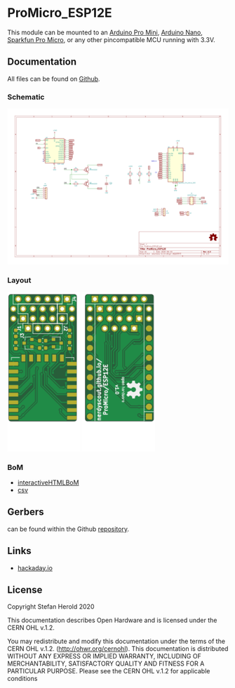 # ProMicro_ESP12E
This module can be mounted to an [Arduino Pro Mini](https://www.sparkfun.com/products/11113), [Arduino Nano](https://store.arduino.cc/arduino-nano), [Sparkfun Pro Micro](https://www.sparkfun.com/products/12587), or any other pincompatible MCU running with 3.3V.


## Documentation
All files can be found on [Github](https://github.com/nerdyscout/ProMicro/tree/master/ESP12E).


### Schematic
[![ProMicro_ESP12E-Schematic](docs/ProMicro_ESP12E-Schematic.svg)](docs/ProMicro_ESP12E-Schematic.pdf)


### Layout
<a href="docs/ProMicro_ESP12E-Board_top.pdf"><img src="docs/img/ProMicro_ESP12E-Board_top.svg" alt="ProMicro_ESP12E-Board_top" width="33%"/></a>
<a href="docs/ProMicro_ESP12E-Board_bottom.pdf"><img src="docs/img/ProMicro_ESP12E-Board_bottom.svg" alt="ProMicro_ESP12E-Board_bottom" width="33%"/></a>


### BoM
  * [interactiveHTMLBoM](https://nerdyscout.github.io/ProMicro/ESP12E/docs/BOM/ProMicro_ESP12E.html)
  * [csv](docs/gerbers/ProMicro_ESP12E.csv)


## Gerbers
can be found within the Github [repository](gerbers).


## Links
  * [hackaday.io](https://hackaday.io/project/171898-promicro)


## License
Copyright Stefan Herold 2020

This documentation describes Open Hardware and is licensed under the CERN OHL v.1.2.

You may redistribute and modify this documentation under the terms of the CERN OHL v.1.2. (http://ohwr.org/cernohl). This documentation is distributed WITHOUT ANY EXPRESS OR IMPLIED WARRANTY, INCLUDING OF MERCHANTABILITY, SATISFACTORY QUALITY AND FITNESS FOR A PARTICULAR PURPOSE. Please see the CERN OHL v.1.2 for applicable conditions
